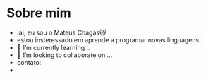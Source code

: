 # Sobre mim
-  Iai, eu sou o Mateus Chagas😼
- estou insteressado em aprende a programar novas linguagens
-  🌱 I’m currently learning ..
- 💞️ I’m looking to collaborate on ...
- contato:
-
<!---
Mateuuus/Mateuuus is a ✨ special ✨ repository because its `README.md` (this file) appears on your GitHub profile
You can click the Preview link to take a look at your changes.
--->
